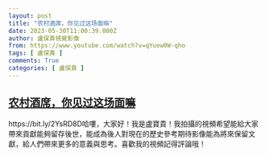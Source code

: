 ```yaml
---
layout: post
title: "农村酒席，你见过这场面嘛"
date: 2023-05-30T11:00:39.000Z
author: 盧保貴視覺影像
from: https://www.youtube.com/watch?v=qYuew0W-qho
tags: [ 盧保貴 ]
comments: True
categories: [ 盧保貴 ]
---
```

<!--1685444439000-->
[农村酒席，你见过这场面嘛](https://www.youtube.com/watch?v=qYuew0W-qho)
------

<div>
https://bit.ly/2YsRD8D哈嘍，大家好！我是盧寶貴！我拍攝的視頻希望能給大家帶來貢獻能夠留存後世，能成為後人對現在的歷史參考期待影像能為將來保留文獻，給人們帶來更多的意義與思考。喜歡我的視頻記得評論哦！
</div>
